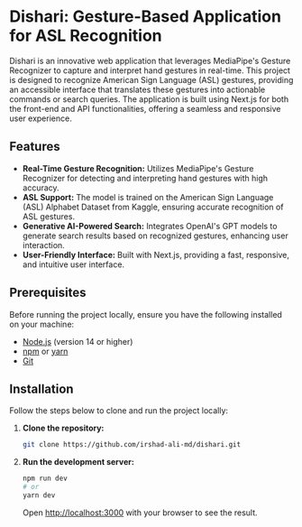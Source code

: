 # Dishari: Gesture-Based Application for ASL Recognition

Dishari is an innovative web application that leverages MediaPipe's Gesture Recognizer to capture and interpret hand gestures in real-time. This project is designed to recognize American Sign Language (ASL) gestures, providing an accessible interface that translates these gestures into actionable commands or search queries. The application is built using Next.js for both the front-end and API functionalities, offering a seamless and responsive user experience.

## Features

- **Real-Time Gesture Recognition:** Utilizes MediaPipe's Gesture Recognizer for detecting and interpreting hand gestures with high accuracy.
- **ASL Support:** The model is trained on the American Sign Language (ASL) Alphabet Dataset from Kaggle, ensuring accurate recognition of ASL gestures.
- **Generative AI-Powered Search:** Integrates OpenAI's GPT models to generate search results based on recognized gestures, enhancing user interaction.
- **User-Friendly Interface:** Built with Next.js, providing a fast, responsive, and intuitive user interface.

## Prerequisites

Before running the project locally, ensure you have the following installed on your machine:

- [Node.js](https://nodejs.org/) (version 14 or higher)
- [npm](https://www.npmjs.com/) or [yarn](https://yarnpkg.com/)
- [Git](https://git-scm.com/)

## Installation

Follow the steps below to clone and run the project locally:

1. **Clone the repository:**

   ```bash
   git clone https://github.com/irshad-ali-md/dishari.git
   ```
2. **Run the development server:**
   ```bash
   npm run dev
   # or
   yarn dev
   ```

   Open [http://localhost:3000](http://localhost:3000) with your browser to see the result.

